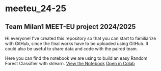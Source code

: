 # meeteu_24-25
## Team Milan1 MEET-EU project 2024/2025
Hi everyone! I've created this repository so that you can start to familiarize with GitHub, since the final works have to be uploaded using GitHub. 
It could also be useful to share data and code with the paired team. 

Here you can find the notebook we are using to build an easy Random Forest Classifier with sklearn. 
[View the Notebook](Machine_Learning_MEET_EU_Group1.ipynb)
[Open in Colab](https://colab.research.google.com/github/agerexx/meeteu_24-25/blob/main/Machine_Learning_MEET_EU_Group1.ipynb)


